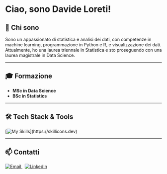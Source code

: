 # Ciao, sono Davide Loreti!

## 🌟 Chi sono
Sono un appassionato di statistica e analisi dei dati, con competenze in machine learning, programmazione in Python e R, e visualizzazione dei dati. Attualmente, ho una laurea triennale in Statistica e sto proseguendo con una laurea magistrale in Data Science.

---

## 🎓 Formazione
- **MSc in Data Science**
- **BSc in Statistics**

---

## 🛠️ Tech Stack & Tools
[![My Skills](https://skillicons.dev/icons?i=atom,anaconda,latex,mongodb,mysql,py,r,github,)](https://skillicons.dev)

---

## 📫 Contatti
<a href="mailto:loredade@gmail.com">
  <img src="https://img.shields.io/badge/loredade@gmail.com-D14836?style=for-the-badge&logo=gmail&logoColor=white" alt="Email">
</a>&nbsp;
<a href="https://www.linkedin.com/in/davide-fabio-loreti-736965293/" target="_blank">
  <img src="https://img.shields.io/badge/LinkedIn-0077B5?style=for-the-badge&logo=linkedin&logoColor=white" alt="LinkedIn">
</a>
